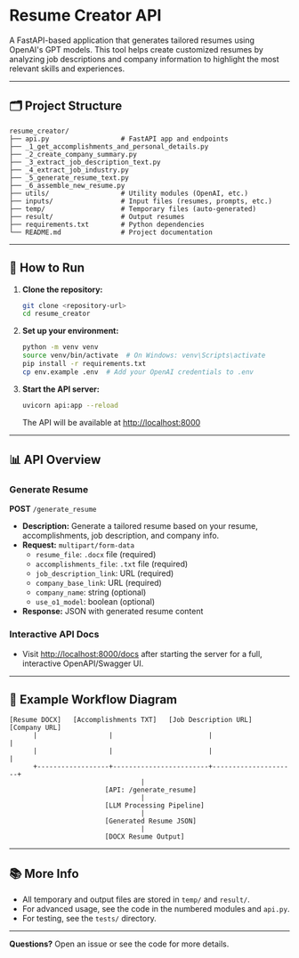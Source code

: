 # Resume Creator API

A FastAPI-based application that generates tailored resumes using OpenAI's GPT models. This tool helps create customized resumes by analyzing job descriptions and company information to highlight the most relevant skills and experiences.

---

## 🗂️ Project Structure

```
resume_creator/
├── api.py                  # FastAPI app and endpoints
├── _1_get_accomplishments_and_personal_details.py
├── _2_create_company_summary.py
├── _3_extract_job_description_text.py
├── _4_extract_job_industry.py
├── _5_generate_resume_text.py
├── _6_assemble_new_resume.py
├── utils/                  # Utility modules (OpenAI, etc.)
├── inputs/                 # Input files (resumes, prompts, etc.)
├── temp/                   # Temporary files (auto-generated)
├── result/                 # Output resumes
├── requirements.txt        # Python dependencies
└── README.md               # Project documentation
```

---

## 🚀 How to Run

1. **Clone the repository:**
   ```bash
   git clone <repository-url>
   cd resume_creator
   ```
2. **Set up your environment:**
   ```bash
   python -m venv venv
   source venv/bin/activate  # On Windows: venv\Scripts\activate
   pip install -r requirements.txt
   cp env.example .env  # Add your OpenAI credentials to .env
   ```
3. **Start the API server:**
   ```bash
   uvicorn api:app --reload
   ```
   The API will be available at [http://localhost:8000](http://localhost:8000)

---

## 📊 API Overview

### Generate Resume
**POST** `/generate_resume`
- **Description:** Generate a tailored resume based on your resume, accomplishments, job description, and company info.
- **Request:** `multipart/form-data`
  - `resume_file`: `.docx` file (required)
  - `accomplishments_file`: `.txt` file (required)
  - `job_description_link`: URL (required)
  - `company_base_link`: URL (required)
  - `company_name`: string (optional)
  - `use_o1_model`: boolean (optional)
- **Response:** JSON with generated resume content

### Interactive API Docs
- Visit [http://localhost:8000/docs](http://localhost:8000/docs) after starting the server for a full, interactive OpenAPI/Swagger UI.

---

## 📝 Example Workflow Diagram

```
[Resume DOCX]   [Accomplishments TXT]   [Job Description URL]   [Company URL]
      |                  |                        |                     |
      |                  |                        |                     |
      +------------------+------------------------+---------------------+
                                 |
                        [API: /generate_resume]
                                 |
                        [LLM Processing Pipeline]
                                 |
                        [Generated Resume JSON]
                                 |
                        [DOCX Resume Output]
```

---

## 📚 More Info
- All temporary and output files are stored in `temp/` and `result/`.
- For advanced usage, see the code in the numbered modules and `api.py`.
- For testing, see the `tests/` directory.

---

**Questions?** Open an issue or see the code for more details.

